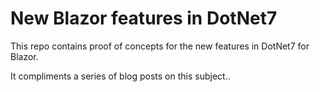 # New Blazor features in DotNet7

This repo contains proof of concepts for the new features in DotNet7 for Blazor.

It compliments a series of blog posts on this subject..